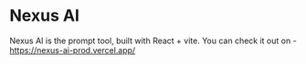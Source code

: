 # Nexus AI

Nexus AI is the prompt tool, built with React + vite.
You can check it out on - https://nexus-ai-prod.vercel.app/
